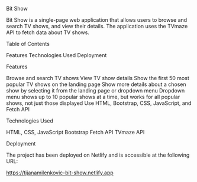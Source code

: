 Bit Show

Bit Show is a single-page web application that allows users to browse and search TV shows, and view their details. The application uses the TVmaze API to fetch data about TV shows.

Table of Contents

Features
Technologies Used
Deployment

Features

Browse and search TV shows
View TV show details
Show the first 50 most popular TV shows on the landing page
Show more details about a chosen show by selecting it from the landing page or dropdown menu
Dropdown menu shows up to 10 popular shows at a time, but works for all popular shows, not just those displayed
Use HTML, Bootstrap, CSS, JavaScript, and Fetch API

Technologies Used

HTML, CSS, JavaScript
Bootstrap
Fetch API
TVmaze API

Deployment

The project has been deployed on Netlify and is accessible at the following URL:

https://tijanamilenkovic-bit-show.netlify.app
